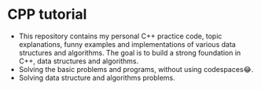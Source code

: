 # CPP tutorial
<ul>
<li>This repository contains my personal C++ practice code, topic explanations, funny examples and implementations of various data structures and algorithms. The goal is to build a strong foundation in C++, data structures and algorithms.</li>
<li>Solving the basic problems and programs, without using codespaces😂.</li>
<li> Solving data structure and algorithms problems.</li></ul>
